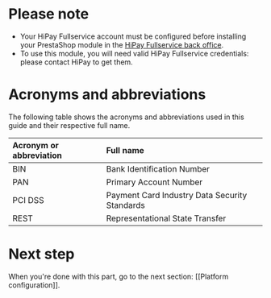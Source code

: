 # Please note

- Your HiPay Fullservice account must be configured before installing your PrestaShop module in the [HiPay Fullservice back office][hipay-fullservice-bo].
- To use this module, you will need valid HiPay Fullservice credentials: please contact HiPay to get them.

# Acronyms and abbreviations

The following table shows the acronyms and abbreviations used in this guide and their respective full name.

| Acronym or abbreviation  | Full name |
|:------------|:------------|
| BIN     | Bank Identification Number   |
| PAN     | Primary Account Number |
| PCI DSS | Payment Card Industry Data Security Standards |
| REST    | Representational State Transfer |

# Next step
When you're done with this part, go to the next section: [[Platform configuration]].

[hipay-fullservice-bo]: https://merchant.hipay-tpp.com/